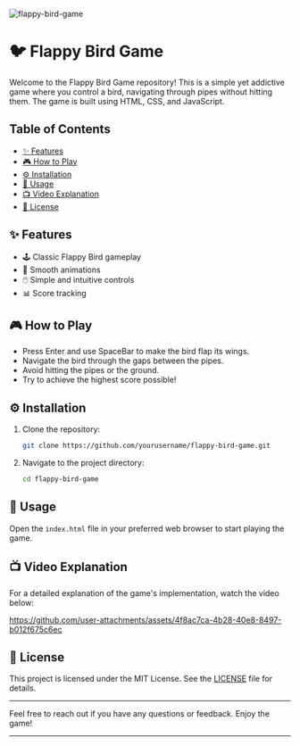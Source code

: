 ![flappy-bird-game](https://socialify.git.ci/harivarshney/flappy-bird-game/image?language=1&name=1&owner=1&pattern=Brick%20Wall&stargazers=1&theme=Dark)

# 🐦 Flappy Bird Game

Welcome to the Flappy Bird Game repository! This is a simple yet addictive game where you control a bird, navigating through pipes without hitting them. The game is built using HTML, CSS, and JavaScript.

## Table of Contents

- [✨ Features](#-features)
- [🎮 How to Play](#-how-to-play)
- [⚙️ Installation](#️-installation)
- [📂 Usage](#-usage)
- [📺 Video Explanation](#-video-explanation)
- [📜 License](#-license)

## ✨ Features

- 🕹️ Classic Flappy Bird gameplay
- 🎨 Smooth animations
- 🖱️ Simple and intuitive controls
- 📊 Score tracking

## 🎮 How to Play

- Press Enter and use SpaceBar to make the bird flap its wings.
- Navigate the bird through the gaps between the pipes.
- Avoid hitting the pipes or the ground.
- Try to achieve the highest score possible!

## ⚙️ Installation

1. Clone the repository:
   ```bash
   git clone https://github.com/yourusername/flappy-bird-game.git
   ```
2. Navigate to the project directory:
   ```bash
   cd flappy-bird-game
   ```

## 📂 Usage

Open the `index.html` file in your preferred web browser to start playing the game.

## 📺 Video Explanation

For a detailed explanation of the game's implementation, watch the video below:

https://github.com/user-attachments/assets/4f8ac7ca-4b28-40e8-8497-b012f675c6ec

## 📜 License

This project is licensed under the MIT License. See the [LICENSE](LICENSE) file for details.

---

Feel free to reach out if you have any questions or feedback. Enjoy the game!

---
